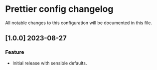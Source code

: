 # Prettier config changelog

All notable changes to this configuration will be documented in this file.

## [1.0.0] 2023-08-27

### Feature

- Initial release with sensible defaults.
